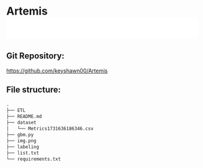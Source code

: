 # Artemis![img.png](img.png)
## Git Repository:
https://github.com/keyshawn00/Artemis
## File structure:
```nashorn js
.
├── ETL
├── README.md
├── dataset
│   └── Metrics1731636186346.csv
├── gbm.py
├── img.png
├── labeling
├── list.txt
└── requirements.txt

```